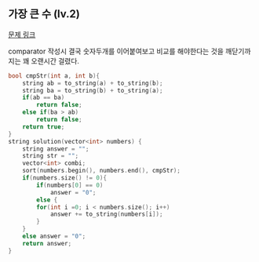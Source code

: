 ## 가장 큰 수 (lv.2)

[문제 링크](https://programmers.co.kr/learn/courses/30/lessons/42746)

comparator 작성시 결국 숫자두개를 이어붙여보고 비교를 해야한다는 것을 깨닫기까지는 꽤 오랜시간 걸렸다.




```c++
bool cmpStr(int a, int b){
    string ab = to_string(a) + to_string(b);
    string ba = to_string(b) + to_string(a);
    if(ab == ba)
        return false;
    else if(ba > ab)
        return false;
    return true;    
}
string solution(vector<int> numbers) {
    string answer = "";    
    string str = "";
    vector<int> combi;
    sort(numbers.begin(), numbers.end(), cmpStr);
    if(numbers.size() != 0){
        if(numbers[0] == 0)
            answer = "0";
        else {
        for(int i =0; i < numbers.size(); i++)
            answer += to_string(numbers[i]);        
        }
    }
    else answer = "0";    
    return answer;
}
```